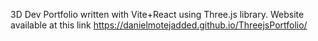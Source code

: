 3D Dev Portfolio written with Vite+React using Three.js library. 
Website available at this link https://danielmotejadded.github.io/ThreejsPortfolio/
